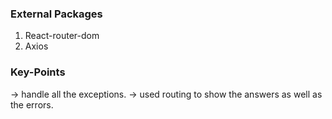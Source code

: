### External Packages
1. React-router-dom
2. Axios

### Key-Points
-> handle all the exceptions.
-> used routing to show the answers as well as the errors.

